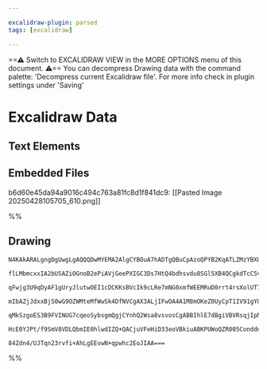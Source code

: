 ```yaml
---

excalidraw-plugin: parsed
tags: [excalidraw]

---
```

==⚠  Switch to EXCALIDRAW VIEW in the MORE OPTIONS menu of this document. ⚠== You can decompress Drawing data with the command palette: 'Decompress current Excalidraw file'. For more info check in plugin settings under 'Saving'


# Excalidraw Data

## Text Elements
## Embedded Files
b6d60e45da94a9016c494c763a81fc8d1f841dc9: [[Pasted Image 20250428105705_610.png]]

%%
## Drawing
```compressed-json
N4KAkARALgngDgUwgLgAQQQDwMYEMA2AlgCYBOuA7hADTgQBuCpAzoQPYB2KqATLZMzYBXUtiRoIACyhQ4zZAHoFAc0JRJQgEYA6bGwC2CgF7N6hbEcK4OCtptbErHALRY8RMpWdx8Q1TdIEfARcZgRmBShcZQUebQBGAAYEmjoghH0EDihmbgBtcDBQMBKIEm4IAA0ACXwARQBOADkAVQsATQBJYgAOABUABQBRABkAFgBlNgbUkshYRArCfWik

flLMbmcxxIA2bUSAZiOGnoB2ePiAVjGeePXIGC3Ds7HtQ4bdhsvdu8SGl5XB4QCgkdTcC5vMZnXZjMa7HoveLws7AyQIQjKaTcK49MbA6zKYLcRLA5hQUhsADWCAAwmx8GxSBUKdZmHBcIFsrNSppcNgqcpKUIOMR6YzmRJWRx2ZyslAeZAAGaEfD4CawYkSQQeRUQcmUmkAdTBkm4fEKAgp1IQGpgWvQOvKwOFWI44VyaHulogbA52DUTy9iVJP

qFwjg3U9qDyAF1gUryJlutwOEI1cDCKKsBVcIk9cLRe7mNG0xmfWEEMRuD0rrt4rsXolUT7GCx2Fw0EDW0xWJwmpwxNx4t9dokrjwxi9M8wACLpKBV7hKghhYGaYSiobBTLZUvp/DAoRwYi4RfVr2vXETni3s6HfE+ogcKmpg/AxkCpdoFf4NcVqIoCEaMIEQUUs2UPUVWCFMJE0XZiDHBAxiuU8GjGXAGkSBtsDGdDsBhQ5cB6eIlWwHpiFIvF4

mIbAZjJdxxBjS0wG9OZWMteMfWwSk4DfNVCgAX3ALjIFwOA4A1M8mOKeZ0UyCpT1IV91gYQgEAoAAhflBULMUGSZCoAGIlVMsyeQgbARC5KBOkXfQNUNOkDMldAjPiBAPI8iyrNIGy7IybSBXDEV9IlFlyBlDkbJ86z5QC/QADFVXVTUmP1BlnUKSy4uyBLHJtE1iHBNALVKXz/PsgqaTtB0Mt1VSKvi+yACVhDdD1h0a3LbPsgB5f1A2HENur85

qMkSzgoES3B9FVINUG7cqeoSybsgmQgjCYnhQ2Wsa8vsvosCgABBIhlE7dBgiVBVRsqjIpNIU6/LYCh0VwC9UDLQ9sqag6MiGUUTpet6Qk+iBOUpKg7vG/Rgahvp4HSvSLOYHiGXwSphyueJtF2M4SMOS4jhxusyoEdG1XaHE8XePYeFeMZkXppbICMNgDG4WTIHoAghCY+IhJh/79Da0LixAlHVKFEgNq281dsgGXiA1BA+K7aXSBIABZNhiAQQ

HcE0YJPt/f9SmV8VDLQbmIE0hlwdIZQ+QACjuVFeHiD33eoVBkiuABKPUWoQZR005Conddnhjl9mPSV4WO/e0QOICF36euqhABqgDt93LUpE1mhAQ+zLWOEgm2fSyI2Te4Cl+eBbAiHV1AG4QYEOGL+vSEbn1hCgZ8mPb9PSjsAArBBsByCYu7gXX9cN43v1QM2O+y/lc8YPoOfwLmfQWdKwmCaeOz1KzyQMRHFjQb6PzYL9TdXde5ggRMDAmdJT

84Zdn4/UJTqn23rvfi+AhLgEEvwN+qpwhc2EoJIAA===
```
%%